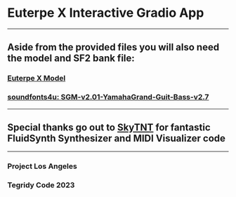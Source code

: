 # Euterpe X Interactive Gradio App

***

## Aside from the provided files you will also need the model and SF2 bank file:

### [Euterpe X Model](https://huggingface.co/asigalov61/Euterpe-X/resolve/main/Euterpe_X_Large_Trained_Model_100000_steps_0.477_loss_0.8533_acc.pth)

### [soundfonts4u: SGM-v2.01-YamahaGrand-Guit-Bass-v2.7](https://drive.google.com/file/d/12zSPpFucZXFg-svKeu6dm7-Fe5m20xgJ/view?usp=sharing)

***

## Special thanks go out to [SkyTNT](https://github.com/SkyTNT/midi-model) for fantastic FluidSynth Synthesizer and MIDI Visualizer code

***

### Project Los Angeles
### Tegridy Code 2023
